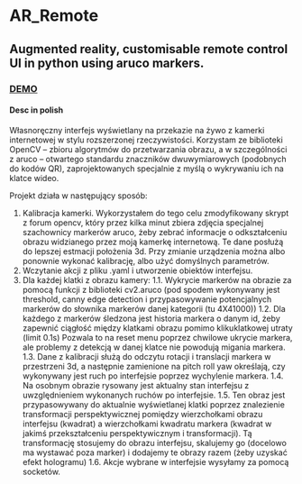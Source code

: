# AR_Remote
## Augmented reality, customisable remote control UI in python using aruco markers.
### [DEMO](https://www.youtube.com/watch?v=jeoq_9IZCds&feature=youtu.be)
#### Desc in polish
Własnoręczny interfejs wyświetlany na przekazie na żywo z kamerki internetowej w stylu rozszerzonej rzeczywistości. Korzystam ze biblioteki OpenCV – zbioru algorytmów do przetwarzania obrazu, a w szczególności z aruco – otwartego standardu znaczników dwuwymiarowych (podobnych do kodów QR), zaprojektowanych specjalnie z myślą o wykrywaniu ich na klatce wideo.

Projekt działa w następujący sposób:
1.	Kalibracja kamerki. Wykorzystałem do tego celu zmodyfikowany skrypt z forum opencv, który przez kilka minut zbiera zdjęcia specjalnej szachownicy markerów aruco, żeby zebrać informacje o odkształceniu obrazu widzianego przez moją kamerkę internetową. Te dane posłużą do lepszej estmacji położenia 3d. Przy zmianie urządzenia można albo ponownie wykonać kalibrację, albo użyć domyślnych parametrów.
2.	Wczytanie akcji z pliku .yaml i utworzenie obiektów interfejsu.
3.	Dla każdej klatki z obrazu kamery:
    1.1.	Wykrycie markerów na obrazie za pomocą funkcji z biblioteki cv2.aruco (pod spodem wykonywany jest threshold, canny edge detection i przypasowywanie potencjalnych markerów do słownika markerów danej kategorii (tu 4X41000))
    1.2.	Dla każdego z markerów śledzona jest historia markera o danym id, żeby zapewnić ciągłość między klatkami obrazu pomimo klikuklatkowej utraty (limit 0.1s) Pozwala to na reset menu poprzez chwilowe ukrycie markera, ale problemy z detekcją w danej klatce nie powodują migania markera.
    1.3.	Dane z kalibracji służą do odczytu rotacji i translacji markera w przestrzeni 3d, a następnie zamienione na pitch roll yaw określają, czy wykonywany jest ruch po interfejsie poprzez wychylenie markera.
    1.4.	Na osobnym obrazie rysowany jest aktualny stan interfejsu z uwzględnieniem wykonanych ruchów po interfejsie. 
    1.5.	Ten obraz jest przypasowywany do aktualnie wyświetlanej klatki poprzez znalezienie transformacji perspektywicznej pomiędzy wierzchołkami obrazu interfejsu (kwadrat) a wierzchołkami kwadratu markera (kwadrat w jakimś przekształceniu perspektywicznym i transformacji). Tą transformację stosujemy do obrazu interfejsu, skalujemy go (docelowo ma wystawać poza marker) i dodajemy te obrazy razem (żeby uzyskać efekt hologramu)
    1.6.	Akcje wybrane w interfejsie wysyłamy za pomocą socketów.
